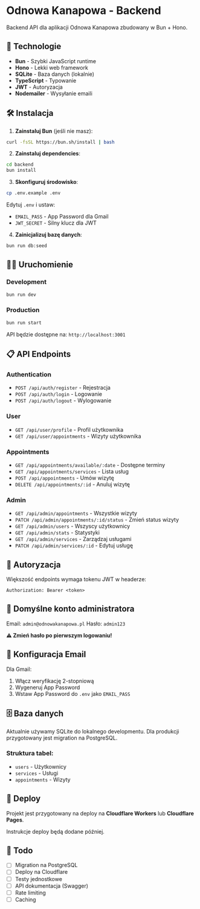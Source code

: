 # Odnowa Kanapowa - Backend

Backend API dla aplikacji Odnowa Kanapowa zbudowany w Bun + Hono.

## 🚀 Technologie

- **Bun** - Szybki JavaScript runtime
- **Hono** - Lekki web framework
- **SQLite** - Baza danych (lokalnie)
- **TypeScript** - Typowanie
- **JWT** - Autoryzacja
- **Nodemailer** - Wysyłanie emaili

## 🛠 Instalacja

1. **Zainstaluj Bun** (jeśli nie masz):

```bash
curl -fsSL https://bun.sh/install | bash
```

2. **Zainstaluj dependencies**:

```bash
cd backend
bun install
```

3. **Skonfiguruj środowisko**:

```bash
cp .env.example .env
```

Edytuj `.env` i ustaw:

- `EMAIL_PASS` - App Password dla Gmail
- `JWT_SECRET` - Silny klucz dla JWT

4. **Zainicjalizuj bazę danych**:

```bash
bun run db:seed
```

## 🏃‍♂️ Uruchomienie

### Development

```bash
bun run dev
```

### Production

```bash
bun run start
```

API będzie dostępne na: `http://localhost:3001`

## 📋 API Endpoints

### Authentication

- `POST /api/auth/register` - Rejestracja
- `POST /api/auth/login` - Logowanie
- `POST /api/auth/logout` - Wylogowanie

### User

- `GET /api/user/profile` - Profil użytkownika
- `GET /api/user/appointments` - Wizyty użytkownika

### Appointments

- `GET /api/appointments/available/:date` - Dostępne terminy
- `GET /api/appointments/services` - Lista usług
- `POST /api/appointments` - Umów wizytę
- `DELETE /api/appointments/:id` - Anuluj wizytę

### Admin

- `GET /api/admin/appointments` - Wszystkie wizyty
- `PATCH /api/admin/appointments/:id/status` - Zmień status wizyty
- `GET /api/admin/users` - Wszyscy użytkownicy
- `GET /api/admin/stats` - Statystyki
- `GET /api/admin/services` - Zarządzaj usługami
- `PATCH /api/admin/services/:id` - Edytuj usługę

## 🔐 Autoryzacja

Większość endpoints wymaga tokenu JWT w headerze:

```
Authorization: Bearer <token>
```

## 👤 Domyślne konto administratora

Email: `admin@odnowakanapowa.pl`
Hasło: `admin123`

**⚠️ Zmień hasło po pierwszym logowaniu!**

## 📧 Konfiguracja Email

Dla Gmail:

1. Włącz weryfikację 2-stopniową
2. Wygeneruj App Password
3. Wstaw App Password do `.env` jako `EMAIL_PASS`

## 🗄️ Baza danych

Aktualnie używamy SQLite do lokalnego developmentu.
Dla produkcji przygotowany jest migration na PostgreSQL.

### Struktura tabel:

- `users` - Użytkownicy
- `services` - Usługi
- `appointments` - Wizyty

## 🚀 Deploy

Projekt jest przygotowany na deploy na **Cloudflare Workers** lub **Cloudflare Pages**.

Instrukcje deploy będą dodane później.

## 📝 Todo

- [ ] Migration na PostgreSQL
- [ ] Deploy na Cloudflare
- [ ] Testy jednostkowe
- [ ] API dokumentacja (Swagger)
- [ ] Rate limiting
- [ ] Caching
